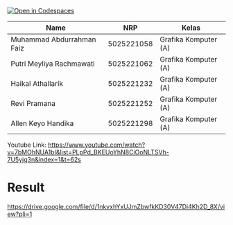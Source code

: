 [![Open in Codespaces](https://classroom.github.com/assets/launch-codespace-2972f46106e565e64193e422d61a12cf1da4916b45550586e14ef0a7c637dd04.svg)](https://classroom.github.com/open-in-codespaces?assignment_repo_id=16523268)

| Name           | NRP        | Kelas     |
| ---            | ---        | ----------|
| Muhammad Abdurrahman Faiz | 5025221058 | Grafika Komputer (A) |
| Putri Meyliya Rachmawati | 5025221062 | Grafika Komputer (A) |
| Haikal Athallarik | 5025221232 | Grafika Komputer (A) |
| Revi Pramana | 5025221252 | Grafika Komputer (A) |
| Allen Keyo Handika | 5025221298 | Grafika Komputer (A) |

Youtube Link: https://www.youtube.com/watch?v=7bMOhNUA1bI&list=PLpPd_BKEUoYhN8CiOoNLTSVh-7U5yjg3n&index=1&t=62s

# Result
https://drive.google.com/file/d/1nkvxhYxUJmZbwfkKD30V47Di4Kh2D_8X/view?pli=1
